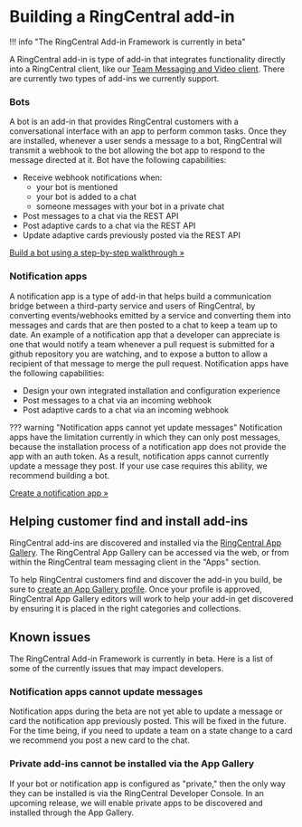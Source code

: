 # Building a RingCentral add-in

!!! info "The RingCentral Add-in Framework is currently in beta"

A RingCentral add-in is type of add-in that integrates functionality directly into a RingCentral client, like our [Team Messaging and Video client](https://www.ringcentral.com/apps/rc-app). There are currently two types of add-ins we currently support. 

### Bots

A bot is an add-in that provides RingCentral customers with a conversational interface with an app to perform common tasks. Once they are installed, whenever a user sends a message to a bot, RingCentral will transmit a webhook to the bot allowing the bot app to respond to the message directed at it. Bot have the following capabilities:

* Receive webhook notifications when:
    * your bot is mentioned
    * your bot is added to a chat
    * someone messages with your bot in a private chat
* Post messages to a chat via the REST API
* Post adaptive cards to a chat via the REST API
* Update adaptive cards previously posted via the REST API

[Build a bot using a step-by-step walkthrough &raquo;](../bots/walkthrough.md)

### Notification apps

A notification app is a type of add-in that helps build a communication bridge between a third-party service and users of RingCentral, by converting events/webhooks emitted by a service and converting them into messages and cards that are then posted to a chat to keep a team up to date. An example of a notification app that a developer can appreciate is one that would notify a team whenever a pull request is submitted for a github repository you are watching, and to expose a button to allow a recipient of that message to merge the pull request. Notification apps have the following capabilities:

* Design your own integrated installation and configuration experience
* Post messages to a chat via an incoming webhook
* Post adaptive cards to a chat via an incoming webhook

??? warning "Notification apps cannot yet update messages"
    Notification apps have the limitation currently in which they can only post messages, because the installation process of a notification app does not provide the app with an auth token. As a result, notification apps cannot currently update a message they post. If your use case requires this ability, we recommend building a bot. 

[Create a notification app &raquo;](creation.md)

## Helping customer find and install add-ins

RingCentral add-ins are discovered and installed via the [RingCentral App Gallery](https://www.ringcentral.com/apps/). The RingCentral App Gallery can be accessed via the web, or from within the RingCentral team messaging client in the "Apps" section. 

To help RingCentral customers find and discover the add-in you build, be sure to [create an App Gallery profile](../../getting-started/promote-app.md). Once your profile is approved, RingCentral App Gallery editors will work to help your add-in get discovered by ensuring it is placed in the right categories and collections. 

## Known issues

The RingCentral Add-in Framework is currently in beta. Here is a list of some of the currently issues that may impact developers.

### Notification apps cannot update messages

Notification apps during the beta are not yet able to update a message or card the notification app previously posted. This will be fixed in the future. For the time being, if you need to update a team on a state change to a card we recommend you post a new card to the chat. 

### Private add-ins cannot be installed via the App Gallery

If your bot or notification app is configured as "private," then the only way they can be installed is via the RingCentral Developer Console. In an upcoming release, we will enable private apps to be discovered and installed through the App Gallery. 
